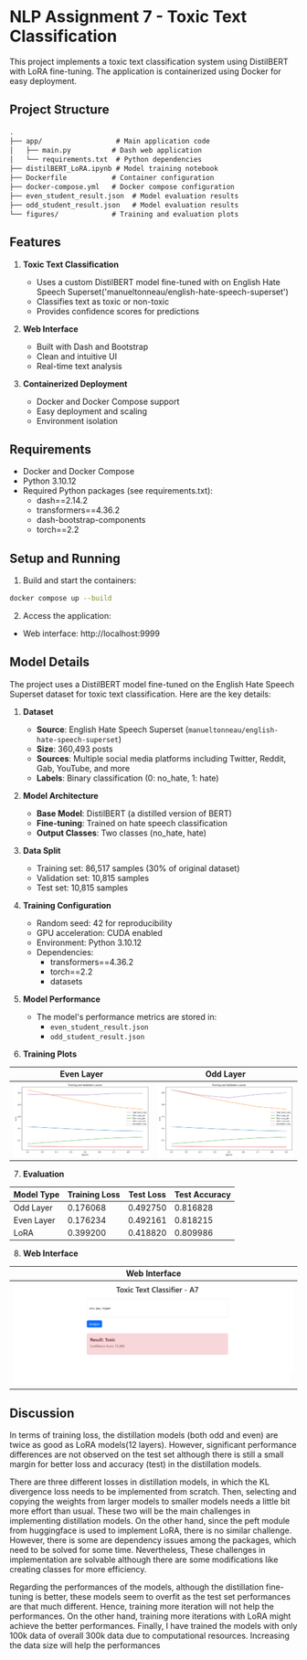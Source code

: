 # NLP Assignment 7 - Toxic Text Classification

This project implements a toxic text classification system using DistilBERT with LoRA fine-tuning. The application is containerized using Docker for easy deployment.

## Project Structure

```
.
├── app/                  # Main application code
│   ├── main.py          # Dash web application
│   └── requirements.txt  # Python dependencies
├── distilBERT_LoRA.ipynb # Model training notebook
├── Dockerfile           # Container configuration
├── docker-compose.yml   # Docker compose configuration
├── even_student_result.json  # Model evaluation results
├── odd_student_result.json   # Model evaluation results
└── figures/             # Training and evaluation plots
```

## Features

1. **Toxic Text Classification**
   - Uses a custom DistilBERT model fine-tuned with on English Hate Speech Superset('manueltonneau/english-hate-speech-superset')
   - Classifies text as toxic or non-toxic
   - Provides confidence scores for predictions

2. **Web Interface**
   - Built with Dash and Bootstrap
   - Clean and intuitive UI
   - Real-time text analysis

3. **Containerized Deployment**
   - Docker and Docker Compose support
   - Easy deployment and scaling
   - Environment isolation

## Requirements

- Docker and Docker Compose
- Python 3.10.12
- Required Python packages (see requirements.txt):
  - dash==2.14.2
  - transformers==4.36.2
  - dash-bootstrap-components
  - torch==2.2

## Setup and Running

1. Build and start the containers:
```bash
docker compose up --build
```

2. Access the application:
- Web interface: http://localhost:9999

## Model Details

The project uses a DistilBERT model fine-tuned on the English Hate Speech Superset dataset for toxic text classification. Here are the key details:

1. **Dataset**
   - **Source**: English Hate Speech Superset (`manueltonneau/english-hate-speech-superset`)
   - **Size**: 360,493 posts
   - **Sources**: Multiple social media platforms including Twitter, Reddit, Gab, YouTube, and more
   - **Labels**: Binary classification (0: no_hate, 1: hate)

2. **Model Architecture**
   - **Base Model**: DistilBERT (a distilled version of BERT)
   - **Fine-tuning**: Trained on hate speech classification
   - **Output Classes**: Two classes (no_hate, hate)

3. **Data Split**
   - Training set: 86,517 samples (30% of original dataset)
   - Validation set: 10,815 samples
   - Test set: 10,815 samples

4. **Training Configuration**
   - Random seed: 42 for reproducibility
   - GPU acceleration: CUDA enabled
   - Environment: Python 3.10.12
   - Dependencies:
     - transformers==4.36.2
     - torch==2.2
     - datasets

5. **Model Performance**
   - The model's performance metrics are stored in:
     - `even_student_result.json`
     - `odd_student_result.json`

6. **Training Plots**

| Even Layer   | Odd Layer  |
|--------------------------|--------------------------------|
| <img src="./figures/even.png" width="300"/> | <img src="./figures/odd.png" width="300"/> |
   
7. **Evaluation**

| Model Type | Training Loss | Test Loss | Test Accuracy |
|------------|---------------|-----------|--------------|
| Odd Layer  | 0.176068     | 0.492750  | 0.816828     |
| Even Layer | 0.176234     | 0.492161  | 0.818215     |
| LoRA       | 0.399200     | 0.418820  | 0.809986     |

8. **Web Interface**

| Web Interface |
|--------------------------|
| <img src="./figures/web_a7.png" width="600" length="400"/> |

## Discussion

In terms of training loss, the distillation models (both odd and even) are twice as good as LoRA models(12 layers). However, significant performance differences are not observed on the test set although there is still a small margin for better loss and accuracy (test) in the distillation models.

There are three different losses in distillation models, in which the KL divergence loss needs to be implemented from scratch. Then, selecting and copying the weights from larger models to smaller models needs a little bit more effort than usual. These two will be the main challenges in implementing distillation models. On the other hand, since the peft module from huggingface is used to implement LoRA, there is no similar challenge. However, there is some are dependency issues among the packages, which need to be solved for some time. Nevertheless, These challenges in implementation are solvable although there are some modifications like creating classes for more efficiency.

Regarding the performances of the models, although the distillation fine-tuning is better, these models seem to overfit as the test set performances are that much different. Hence, training more iteration will not help the performances. On the other hand, training more iterations with LoRA might achieve the better performances. Finally, I have trained the models with only 100k data of overall 300k data due to computational resources. Increasing the data size will help the performances

